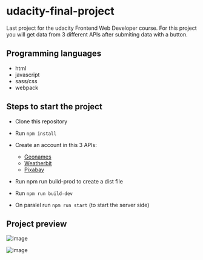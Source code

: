 # udacity-final-project

Last project for the udacity Frontend Web Developer course.
For this project you will get data from 3 different APIs after submiting data with a button.

## Programming languages

- html
- javascript
- sass/css
- webpack

## Steps to start the project

- Clone this repository
- Run ``npm install``
- Create an account in this 3 APIs:
  - [Geonames](http://www.geonames.org/)
  - [Weatherbit](https://www.weatherbit.io/)
  - [Pixabay](https://pixabay.com/api/docs/)

- Run npm run build-prod to create a dist file
- Run ``npm run build-dev``
- On paralel run ``npm run start`` (to start the server side)


## Project preview

![image](https://user-images.githubusercontent.com/17495536/138152497-064ace2c-8cea-4c98-a0fa-bd9b2ef9f24b.png)

![image](https://user-images.githubusercontent.com/17495536/138152568-504e902d-56c8-4f0a-ac0f-c8d33d481946.png)
